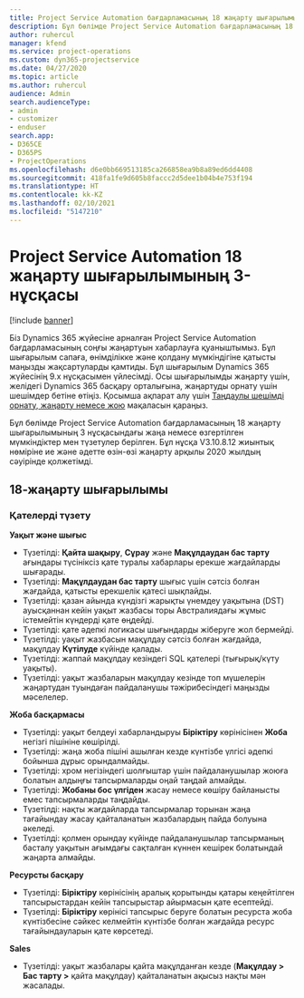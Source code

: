 ```yaml
---
title: Project Service Automation бағдарламасының 18 жаңарту шығарылымының 3 нұсқасындағы жаңалықтар немесе өзгерістер
description: Бұл бөлімде Project Service Automation бағдарламасының 18 жаңарту шығарылымының 3 нұсқасындағы қолжетімді мүмкіндіктер мен түзетулер берілген.
author: ruhercul
manager: kfend
ms.service: project-operations
ms.custom: dyn365-projectservice
ms.date: 04/27/2020
ms.topic: article
ms.author: ruhercul
audience: Admin
search.audienceType:
- admin
- customizer
- enduser
search.app:
- D365CE
- D365PS
- ProjectOperations
ms.openlocfilehash: d6e0bb669513185ca266858ea9b8a89ed6dd4408
ms.sourcegitcommit: 418fa1fe9d605b8faccc2d5dee1b04b4e753f194
ms.translationtype: HT
ms.contentlocale: kk-KZ
ms.lasthandoff: 02/10/2021
ms.locfileid: "5147210"
---
```

# <a name="project-service-automation-update-release-18-v3"></a>Project Service Automation 18 жаңарту шығарылымының 3-нұсқасы

[!include [banner](../includes/psa-now-project-operations.md)]

Біз Dynamics 365 жүйесіне арналған Project Service Automation бағдарламасының соңғы жаңартуын хабарлауға қуаныштымыз. Бұл шығарылым сапаға, өнімділікке және қолдану мүмкіндігіне қатысты маңызды жақсартуларды қамтиды. Бұл шығарылым Dynamics 365 жүйесінің 9.x нұсқасымен үйлесімді. Осы шығарылымды жаңарту үшін, желідегі Dynamics 365 басқару орталығына, жаңартуды орнату үшін шешімдер бетіне өтіңіз. Қосымша ақпарат алу үшін [Таңдаулы шешімді орнату, жаңарту немесе жою](https://docs.microsoft.com/power-platform/admin/install-remove-preferred-solution) мақаласын қараңыз.

Бұл бөлімде Project Service Automation бағдарламасының 18 жаңарту шығарылымының 3 нұсқасындағы жаңа немесе өзгертілген мүмкіндіктер мен түзетулер берілген. Бұл нұсқа V3.10.8.12 жиынтық нөміріне ие және әдетте өзін-өзі жаңарту арқылы 2020 жылдың сәуірінде қолжетімді.

## <a name="update-release-18"></a>18-жаңарту шығарылымы

### <a name="bug-fixes"></a>Қателерді түзету

**Уақыт және шығыс**

- Түзетілді: **Қайта шақыру**, **Сұрау** және **Мақұлдаудан бас тарту** ағындары түсініксіз қате туралы хабарлары ерекше жағдайларды шығарады.
- Түзетілді: **Мақұлдаудан бас тарту** шығыс үшін сәтсіз болған жағдайда, қатысты ерекшелік қатесі шықпайды.
- Түзетілді: қазан айында күндізгі жарықты үнемдеу уақытына (DST) ауысқаннан кейін уақыт жазбасы торы Австралиядағы жұмыс істемейтін күндерді қате өңдейді.
- Түзетілді: қате әдепкі логикасы шығындарды жіберуге жол бермейді.
- Түзетілді: уақыт жазбасын мақұлдау сәтсіз болған жағдайда, мақұлдау **Күтілуде** күйінде қалады.
- Түзетілді: жаппай мақұлдау кезіндегі SQL қателері (тығырық/күту уақыты).
- Түзетілді: уақыт жазбаларын мақұлдау кезінде топ мүшелерін жаңартудан туындаған пайдаланушы тәжірибесіндегі маңызды мәселелер.

**Жоба басқармасы**

- Түзетілді: уақыт белдеуі хабарландыруы **Біріктіру** көрінісінен **Жоба** негізгі пішініне көшірілді.
- Түзетілді: жаңа жоба пішіні ашылған кезде күнтізбе үлгісі әдепкі бойынша дұрыс орындалмайды.
- Түзетілді: хром негізіндегі шолғыштар үшін пайдаланушылар жоюға болатын алдыңғы тапсырмаларды оңай таңдай алмайды.
- Түзетілді: **Жобаны бос үлгіден** жасау немесе көшіру байланысты емес тапсырмаларды таңдайды.
- Түзетілді: нақты жағдайларда тапсырмалар торынан жаңа тағайындау жасау қайталанатын жазбалардың пайда болуына әкеледі.
- Түзетілді: қолмен орындау күйінде пайдаланушылар тапсырманың басталу уақытын ағымдағы сақталған күннен кешірек болатындай жаңарта алмайды.

**Ресурсты басқару**

- Түзетілді: **Біріктіру** көрінісінің аралық қорытынды қатары кеңейтілген тапсырыстардан кейін тапсырыстар айырмасын қате есептейді.
- Түзетілді: **Біріктіру** көрінісі тапсырыс беруге болатын ресурста жоба күнтізбесіне сәйкес келмейтін күнтізбе болған жағдайда ресурс тағайындауларын қате көрсетеді.

**Sales**

- Түзетілді: уақыт жазбалары қайта мақұлданған кезде (**Мақұлдау > Бас тарту >** қайта мақұлдау) қайталанатын ақысыз нақты мән жасалады.
